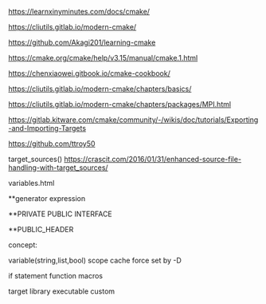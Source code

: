 https://learnxinyminutes.com/docs/cmake/

https://cliutils.gitlab.io/modern-cmake/

https://github.com/Akagi201/learning-cmake

https://cmake.org/cmake/help/v3.15/manual/cmake.1.html

https://chenxiaowei.gitbook.io/cmake-cookbook/

https://cliutils.gitlab.io/modern-cmake/chapters/basics/

https://cliutils.gitlab.io/modern-cmake/chapters/packages/MPI.html


https://gitlab.kitware.com/cmake/community/-/wikis/doc/tutorials/Exporting-and-Importing-Targets

https://github.com/ttroy50

target_sources()
https://crascit.com/2016/01/31/enhanced-source-file-handling-with-target_sources/

variables.html

**generator expression

**PRIVATE PUBLIC INTERFACE 

**PUBLIC_HEADER

concept:

variable(string,list,bool)
    scope
    cache force set by -D

if statement
function
macros

target
    library
    executable
    custom


